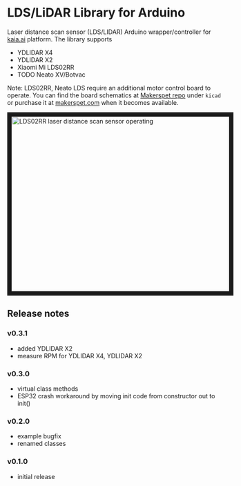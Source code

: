 # LDS/LiDAR Library for Arduino
Laser distance scan sensor (LDS/LIDAR) Arduino wrapper/controller for [kaia.ai](https://kaia.ai) platform. The library supports
- YDLIDAR X4
- YDLIDAR X2
- Xiaomi Mi LDS02RR
- TODO Neato XV/Botvac

Note: LDS02RR, Neato LDS require an additional motor control board to operate.
You can find the board schematics at [Makerspet repo](https://github.com/makerspet/makerspet_snoopy/) under `kicad` or purchase it at [makerspet.com](https://makerspet.com) when it becomes available.

<a href="http://www.youtube.com/watch?feature=player_embedded&v=gaDnZ4Msw0E" target="_blank">
 <img src="http://img.youtube.com/vi/gaDnZ4Msw0E/maxresdefault.jpg" alt="LDS02RR laser distance scan sensor operating" width="720" height="405" border="10" />
</a>

## Release notes

### v0.3.1
- added YDLIDAR X2
- measure RPM for YDLIDAR X4, YDLIDAR X2

### v0.3.0
- virtual class methods
- ESP32 crash workaround by moving init code from constructor out to init()

### v0.2.0
- example bugfix
- renamed classes

### v0.1.0
- initial release